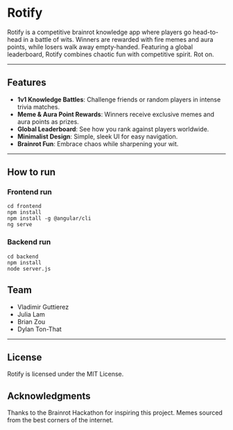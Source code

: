 # Rotify

Rotify is a competitive brainrot knowledge app where players go head-to-head in a battle of wits. Winners are rewarded with fire memes and aura points, while losers walk away empty-handed. Featuring a global leaderboard, Rotify combines chaotic fun with competitive spirit. Rot on.

---


## Features

- **1v1 Knowledge Battles**: Challenge friends or random players in intense trivia matches.
- **Meme & Aura Point Rewards**: Winners receive exclusive memes and aura points as prizes.
- **Global Leaderboard**: See how you rank against players worldwide.
- **Minimalist Design**: Simple, sleek UI for easy navigation.
- **Brainrot Fun**: Embrace chaos while sharpening your wit.


---

## How to run

### Frontend run
```
cd frontend
npm install
npm install -g @angular/cli
ng serve

```



### Backend run
```
cd backend
npm install
node server.js

```

## Team
* Vladimir Guttierez
* Julia Lam
* Brian Zou
* Dylan Ton-That


---
## License

Rotify is licensed under the MIT License.

## Acknowledgments

Thanks to the Brainrot Hackathon for inspiring this project.
Memes sourced from the best corners of the internet.
